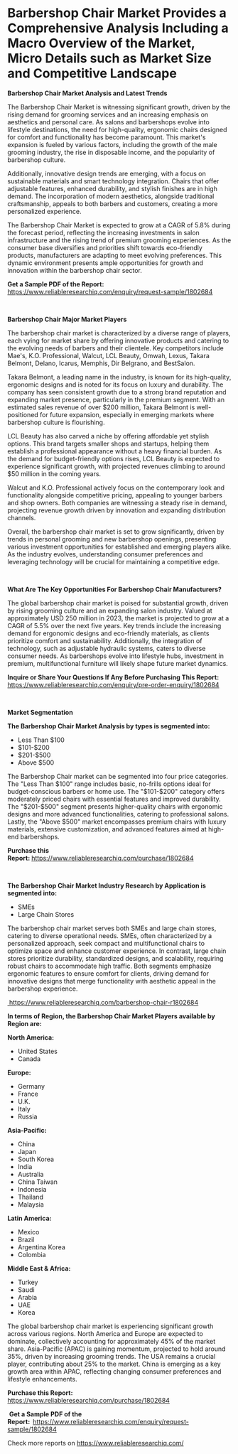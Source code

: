 <p><h1>Barbershop Chair Market Provides a Comprehensive Analysis Including a Macro Overview of the Market, Micro Details such as Market Size and Competitive Landscape</h1></p><p><strong>Barbershop Chair Market Analysis and Latest Trends</strong></p>
<p><p>The Barbershop Chair Market is witnessing significant growth, driven by the rising demand for grooming services and an increasing emphasis on aesthetics and personal care. As salons and barbershops evolve into lifestyle destinations, the need for high-quality, ergonomic chairs designed for comfort and functionality has become paramount. This market's expansion is fueled by various factors, including the growth of the male grooming industry, the rise in disposable income, and the popularity of barbershop culture.</p><p>Additionally, innovative design trends are emerging, with a focus on sustainable materials and smart technology integration. Chairs that offer adjustable features, enhanced durability, and stylish finishes are in high demand. The incorporation of modern aesthetics, alongside traditional craftsmanship, appeals to both barbers and customers, creating a more personalized experience.</p><p>The Barbershop Chair Market is expected to grow at a CAGR of 5.8% during the forecast period, reflecting the increasing investments in salon infrastructure and the rising trend of premium grooming experiences. As the consumer base diversifies and priorities shift towards eco-friendly products, manufacturers are adapting to meet evolving preferences. This dynamic environment presents ample opportunities for growth and innovation within the barbershop chair sector.</p></p>
<p><strong>Get a Sample PDF of the Report:&nbsp;</strong> <a href="https://www.reliableresearchiq.com/enquiry/request-sample/1802684?utm_campaign=2132&utm_medium=2&utm_source=Github&utm_content=ia&utm_term=07022025&utm_id=barbershop-chair">https://www.reliableresearchiq.com/enquiry/request-sample/1802684</a></p>
<p>&nbsp;</p>
<p><strong>Barbershop Chair Major Market Players</strong></p>
<p><p>The barbershop chair market is characterized by a diverse range of players, each vying for market share by offering innovative products and catering to the evolving needs of barbers and their clientele. Key competitors include Mae's, K.O. Professional, Walcut, LCL Beauty, Omwah, Lexus, Takara Belmont, Delano, Icarus, Memphis, Dir Belgrano, and BestSalon.</p><p>Takara Belmont, a leading name in the industry, is known for its high-quality, ergonomic designs and is noted for its focus on luxury and durability. The company has seen consistent growth due to a strong brand reputation and expanding market presence, particularly in the premium segment. With an estimated sales revenue of over $200 million, Takara Belmont is well-positioned for future expansion, especially in emerging markets where barbershop culture is flourishing.</p><p>LCL Beauty has also carved a niche by offering affordable yet stylish options. This brand targets smaller shops and startups, helping them establish a professional appearance without a heavy financial burden. As the demand for budget-friendly options rises, LCL Beauty is expected to experience significant growth, with projected revenues climbing to around $50 million in the coming years.</p><p>Walcut and K.O. Professional actively focus on the contemporary look and functionality alongside competitive pricing, appealing to younger barbers and shop owners. Both companies are witnessing a steady rise in demand, projecting revenue growth driven by innovation and expanding distribution channels.</p><p>Overall, the barbershop chair market is set to grow significantly, driven by trends in personal grooming and new barbershop openings, presenting various investment opportunities for established and emerging players alike. As the industry evolves, understanding consumer preferences and leveraging technology will be crucial for maintaining a competitive edge.</p></p>
<p>&nbsp;</p>
<p><strong>What Are The Key Opportunities For Barbershop Chair Manufacturers?</strong></p>
<p><p>The global barbershop chair market is poised for substantial growth, driven by rising grooming culture and an expanding salon industry. Valued at approximately USD 250 million in 2023, the market is projected to grow at a CAGR of 5.5% over the next five years. Key trends include the increasing demand for ergonomic designs and eco-friendly materials, as clients prioritize comfort and sustainability. Additionally, the integration of technology, such as adjustable hydraulic systems, caters to diverse consumer needs. As barbershops evolve into lifestyle hubs, investment in premium, multifunctional furniture will likely shape future market dynamics.</p></p>
<p><strong>Inquire or Share Your Questions If Any Before Purchasing This Report:</strong> <a href="https://www.reliableresearchiq.com/enquiry/pre-order-enquiry/1802684?utm_campaign=2132&utm_medium=2&utm_source=Github&utm_content=ia&utm_term=07022025&utm_id=barbershop-chair">https://www.reliableresearchiq.com/enquiry/pre-order-enquiry/1802684</a></p>
<p>&nbsp;</p>
<p><strong>Market Segmentation</strong></p>
<p><strong>The Barbershop Chair Market Analysis by types is segmented into:</strong></p>
<p><ul><li>Less Than $100</li><li>$101-$200</li><li>$201-$500</li><li>Above $500</li></ul></p>
<p><p>The Barbershop Chair market can be segmented into four price categories. The "Less Than $100" range includes basic, no-frills options ideal for budget-conscious barbers or home use. The "$101-$200" category offers moderately priced chairs with essential features and improved durability. The "$201-$500" segment presents higher-quality chairs with ergonomic designs and more advanced functionalities, catering to professional salons. Lastly, the "Above $500" market encompasses premium chairs with luxury materials, extensive customization, and advanced features aimed at high-end barbershops.</p></p>
<p><strong>Purchase this Report:&nbsp;</strong><a href="https://www.reliableresearchiq.com/purchase/1802684?utm_campaign=2132&utm_medium=2&utm_source=Github&utm_content=ia&utm_term=07022025&utm_id=barbershop-chair">https://www.reliableresearchiq.com/purchase/1802684</a></p>
<p>&nbsp;</p>
<p><strong>The Barbershop Chair Market Industry Research by Application is segmented into:</strong></p>
<p><ul><li>SMEs</li><li>Large Chain Stores</li></ul></p>
<p><p>The barbershop chair market serves both SMEs and large chain stores, catering to diverse operational needs. SMEs, often characterized by a personalized approach, seek compact and multifunctional chairs to optimize space and enhance customer experience. In contrast, large chain stores prioritize durability, standardized designs, and scalability, requiring robust chairs to accommodate high traffic. Both segments emphasize ergonomic features to ensure comfort for clients, driving demand for innovative designs that merge functionality with aesthetic appeal in the barbershop experience.</p></p>
<p><a href="https://www.reliableresearchiq.com/barbershop-chair-r1802684?utm_campaign=2132&utm_medium=2&utm_source=Github&utm_content=ia&utm_term=07022025&utm_id=barbershop-chair">&nbsp;https://www.reliableresearchiq.com/barbershop-chair-r1802684</a></p>
<p><strong>In terms of Region, the Barbershop Chair Market Players available by Region are:</strong></p>
<p>
    <p> <strong> North America: </strong>
        <ul>
            <li>United States</li>
            <li>Canada</li>
        </ul>
        </p> 
    <p> <strong> Europe: </strong>
        <ul>
            <li>Germany</li>
            <li>France</li>
            <li>U.K.</li>
            <li>Italy</li>
            <li>Russia</li>
        </ul>
        </p> 
    <p> <strong> Asia-Pacific: </strong>
        <ul>
            <li>China</li>
            <li>Japan</li>
            <li>South Korea</li>
            <li>India</li>
            <li>Australia</li>
            <li>China Taiwan</li>
            <li>Indonesia</li>
            <li>Thailand</li>
            <li>Malaysia</li>
        </ul>
        </p> 
    <p> <strong> Latin America: </strong>
        <ul>
            <li>Mexico</li>
            <li>Brazil</li>
            <li>Argentina Korea</li>
            <li>Colombia</li>
        </ul>
        </p> 
    <p> <strong> Middle East & Africa: </strong>
        <ul>
            <li>Turkey</li>
            <li>Saudi</li>
            <li>Arabia</li>
            <li>UAE</li>
            <li>Korea</li>
        </ul>
    </p>
    </p>
<p><p>The global barbershop chair market is experiencing significant growth across various regions. North America and Europe are expected to dominate, collectively accounting for approximately 45% of the market share. Asia-Pacific (APAC) is gaining momentum, projected to hold around 35%, driven by increasing grooming trends. The USA remains a crucial player, contributing about 25% to the market. China is emerging as a key growth area within APAC, reflecting changing consumer preferences and lifestyle enhancements.</p></p>
<p><strong>Purchase this Report: </strong><a href="https://www.reliableresearchiq.com/purchase/1802684?utm_campaign=2132&utm_medium=2&utm_source=Github&utm_content=ia&utm_term=07022025&utm_id=barbershop-chair">https://www.reliableresearchiq.com/purchase/1802684</a></p>
<p>&nbsp;<strong>Get a Sample PDF of the Report:&nbsp;&nbsp;</strong><a href="https://www.reliableresearchiq.com/enquiry/request-sample/1802684?utm_campaign=2132&utm_medium=2&utm_source=Github&utm_content=ia&utm_term=07022025&utm_id=barbershop-chair">https://www.reliableresearchiq.com/enquiry/request-sample/1802684</a></p>
<p><strong></strong></p>
<p>Check more reports on <a href="https://www.reliableresearchiq.com/?utm_campaign=2132&utm_medium=2&utm_source=Github&utm_content=ia&utm_term=07022025&utm_id=barbershop-chair">https://www.reliableresearchiq.com/</a></p>